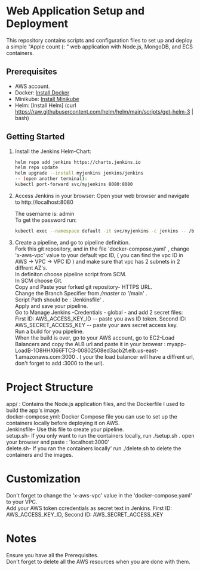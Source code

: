 # Web Application Setup and Deployment

This repository contains scripts and configuration files to set up and deploy a simple "Apple count (: " web application with Node.js, MongoDB, and ECS containers.

## Prerequisites
- AWS account.
- Docker: [Install Docker](https://docs.docker.com/get-docker/)
- Minikube: [Install Minikube](https://minikube.sigs.k8s.io/docs/start/)
- Helm: [Install Helm] (curl https://raw.githubusercontent.com/helm/helm/main/scripts/get-helm-3 | bash)

## Getting Started

1. Install the Jenkins Helm-Chart:

   ```bash
   helm repo add jenkins https://charts.jenkins.io
   helm repo update
   helm upgrade --install myjenkins jenkins/jenkins
   -- (open another terminal):
   kubectl port-forward svc/myjenkins 8080:8080

2. Access Jenkins in your browser:
Open your web browser and navigate to http://localhost:8080

    The username is: admin <br />
    To get the password run:

   ```bash
   kubectl exec --namespace default -it svc/myjenkins -c jenkins -- /bin/cat /run/secrets/chart-admin-password && echo


3. Create a pipeline, and go to pipeline definition. <br />
    Fork this git repository, and in the file 'docker-compose.yaml' , change 'x-aws-vpc' value to your default vpc ID, ( you can find the vpc ID in AWS -> VPC -> VPC ID ) and make sure that vpc has 2 subnets in 2 diffrent AZ's. <br />
    In definiton choose pipeline script from SCM. <br />
    In SCM choose Git. <br />
    Copy and Paste your forked git repository- HTTPS URL. <br />
    Change the Branch Specifier from */master to '*/main' . <br />
    Script Path should be : 'Jenkinsfile' . <br />
    Apply and save your pipeline. <br />
    Go to Manage Jenkins -Credentials - global - and add 2 secret files:   First ID: AWS_ACCESS_KEY_ID  -- paste you aws ID token. Second ID: AWS_SECRET_ACCESS_KEY -- paste your aws secret access key. <br />
    Run a build for you pipeline. <br />
    When the build is over, go to your AWS account, go to EC2-Load Balancers and copy the ALB url and paste it in your browesr : myapp-LoadB-1O8HHXI66FTC3-00802508ed3acb2f.elb.us-east-1.amazonaws.com:3000 . ( your the load balancer will have a diffrent url, don't forget to add :3000 to the url).


# Project Structure
app/ : Contains the Node.js application files, and the Dockerfile I used to build the app's image. <br />
docker-compose.yml: Docker Compose file you can use to set up the containers locally before deploying it on AWS. <br />
Jenkinsfile- Use this file to create your pipeline. <br />
setup.sh- If you only want to run the containers locally, run ./setup.sh . open your browser and paste : 'localhost:3000' <br />
delete.sh- If you ran the containers locally' run ./delete.sh to delete the containers and the images.
# Customization
Don't forget to change the 'x-aws-vpc' value in the 'docker-compose.yaml' to your VPC. <br />
Add your AWS token ccredentials as secret text in Jenkins. First ID: AWS_ACCESS_KEY_ID, Second ID: AWS_SECRET_ACCESS_KEY <br />
# Notes
Ensure you have all the Prerequisites. <br />
Don't forget to delete all the AWS resources when you are done with them.


